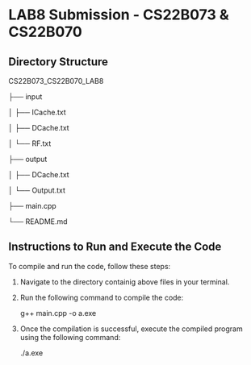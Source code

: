 # LAB8 Submission - CS22B073 & CS22B070

## Directory Structure

CS22B073_CS22B070_LAB8

├── input

│   ├── ICache.txt

│   ├── DCache.txt

│   └── RF.txt

├── output

│   ├── DCache.txt

│   └── Output.txt

├── main.cpp

└── README.md

## Instructions to Run and Execute the Code

To compile and run the code, follow these steps:

1. Navigate to the directory containig above files in your terminal.

2. Run the following command to compile the code:

   g++ main.cpp -o a.exe

3. Once the compilation is successful, execute the compiled program using the following command:

    ./a.exe

